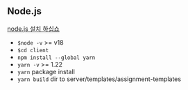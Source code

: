 ## Node.js

[node.js 설치 하십쇼](https://nodejs.org/en)

- `$node -v` >= v18
- `$cd client`
- `npm install --global yarn`
- `yarn -v` >= 1.22
- `yarn` package install
- `yarn build` dir to server/templates/assignment-templates
